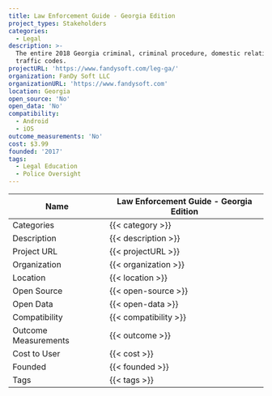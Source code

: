 ```yaml
---
title: Law Enforcement Guide - Georgia Edition
project_types: Stakeholders
categories:
  - Legal
description: >-
  The entire 2018 Georgia criminal, criminal procedure, domestic relations, and
  traffic codes.
projectURL: 'https://www.fandysoft.com/leg-ga/'
organization: FanDy Soft LLC
organizationURL: 'https://www.fandysoft.com'
location: Georgia
open_source: 'No'
open_data: 'No'
compatibility:
  - Android
  - iOS
outcome_measurements: 'No'
cost: $3.99
founded: '2017'
tags:
  - Legal Education
  - Police Oversight
---
```

Name                    |  Law Enforcement Guide - Georgia Edition
------------------------|----
Categories              | {{< category >}} 
Description             | {{< description >}} 
Project URL             | {{< projectURL >}} 
Organization            | {{< organization >}} 
Location                | {{< location >}} 
Open Source             | {{< open-source >}} 
Open Data               | {{< open-data >}} 
Compatibility           | {{< compatibility >}} 
Outcome Measurements    | {{< outcome >}} 
Cost to User            | {{< cost >}} 
Founded                 | {{< founded >}} 
Tags                    | {{< tags >}} 
